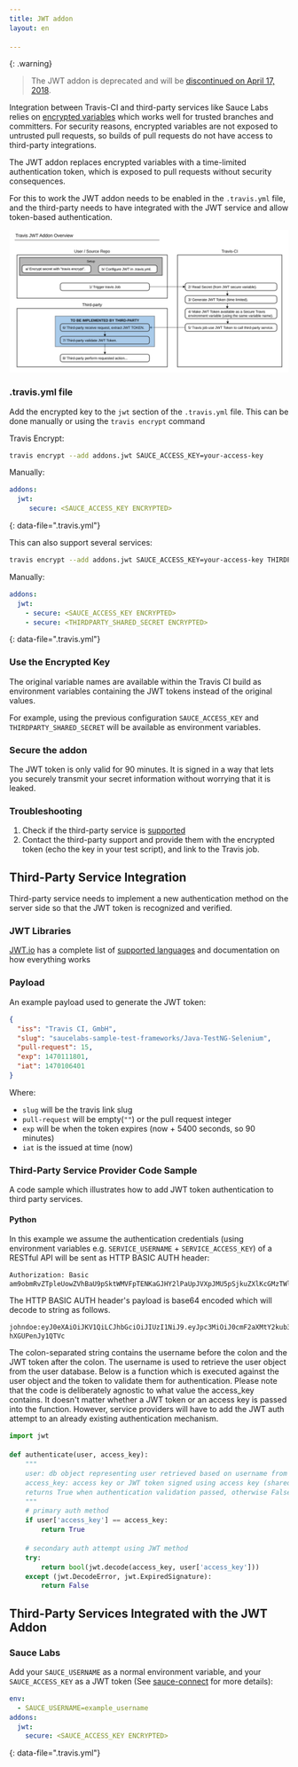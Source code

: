 ```yaml
---
title: JWT addon
layout: en

---
```


{: .warning}
>  The JWT addon is deprecated and will be
>  [discontinued on April 17, 2018](https://travis-ci.com/blog/2018-01-23-jwt-addon-is-deprecated).

Integration between Travis-CI and third-party services like Sauce Labs relies
on [encrypted variables](/user/environment-variables/#encrypting-environment-variables)
which works well for trusted branches and committers.
For security reasons, encrypted variables are not exposed to untrusted pull requests,
so builds of pull requests do not have access to third-party integrations.

The JWT addon replaces encrypted variables with a time-limited authentication
token, which is exposed to pull requests without security consequences.

For this to work the JWT addon needs to be enabled in the `.travis.yml` file,
and the third-party needs to have integrated with the JWT service and allow
token-based authentication.

<img src="/user/images/travis_jwt.svg" alt="JWT Travis Flow Diagram">

### .travis.yml file

Add the encrypted key to the `jwt` section of the `.travis.yml` file.
This can be done manually or using the `travis encrypt` command

Travis Encrypt:

```bash
travis encrypt --add addons.jwt SAUCE_ACCESS_KEY=your-access-key
```

Manually:

```yaml
addons:
  jwt:
     secure: <SAUCE_ACCESS_KEY ENCRYPTED>
```
{: data-file=".travis.yml"}

This can also support several services:

```bash
travis encrypt --add addons.jwt SAUCE_ACCESS_KEY=your-access-key THIRDPARTY_SHARED_SECRET=another-key
```

Manually:

```yaml
addons:
  jwt:
    - secure: <SAUCE_ACCESS_KEY ENCRYPTED>
    - secure: <THIRDPARTY_SHARED_SECRET ENCRYPTED>
```
{: data-file=".travis.yml"}

### Use the Encrypted Key

The original variable names are available within the Travis CI build as
environment variables containing the JWT tokens instead of the original values.

For example, using the previous configuration `SAUCE_ACCESS_KEY` and
`THIRDPARTY_SHARED_SECRET` will be available as environment variables.

### Secure the addon

The JWT token is only valid for 90 minutes. It is signed in a way that lets you securely
transmit your secret information without worrying that it is leaked.

### Troubleshooting

1. Check if the third-party service is [supported](#list-of-third-party-services-integrated-with-the-jwt-addon)
2. Contact the third-party support and provide them with the encrypted token (echo the key in your test script), and link to the Travis job.

## Third-Party Service Integration

Third-party service needs to implement a new authentication method on the server side so that the JWT token is recognized and verified.

### JWT Libraries

[JWT.io](https://jwt.io) has a complete list of [supported languages](https://jwt.io/#libraries-io) and documentation on how everything works

### Payload

An example payload used to generate the JWT token:

```json
{
  "iss": "Travis CI, GmbH",
  "slug": "saucelabs-sample-test-frameworks/Java-TestNG-Selenium",
  "pull-request": 15,
  "exp": 1470111801,
  "iat": 1470106401
}
```

Where:

- `slug` will be the travis link slug
- `pull-request` will be empty(`""`) or the pull request integer
- `exp` will be when the token expires (now + 5400 seconds, so 90 minutes)
- `iat` is the issued at time (now)

### Third-Party Service Provider Code Sample

A code sample which illustrates how to add JWT token authentication to third party services.

#### Python

In this example we assume the authentication credentials (using environment variables
e.g. `SERVICE_USERNAME` + `SERVICE_ACCESS_KEY`) of a RESTful API will be sent as HTTP BASIC AUTH header:

```
Authorization: Basic am9obmRvZTpleUowZVhBaU9pSktWMVFpTENKaGJHY2lPaUpJVXpJMU5pSjkuZXlKcGMzTWlPaUow\nY21GMmFYTXRZMmt1YjNKbklpd2ljMngxWnlJNkluUnlZWFpwY3kxamFTOTBjbUYyYVhNdFkya2lM\nQ0p3ZFd4c0xYSmxjWFZsYzNRaU9pSWlMQ0psZUhBaU9qVTBNREFzSW1saGRDSTZNSDAuc29RSmdI\nUjZjR05yOUxqX042eUwyTms1U1F1Zy1oWEdVUGVuSnkxUVRWYw==
```

The HTTP BASIC AUTH header's payload is base64 encoded which will decode to string as follows.

```
johndoe:eyJ0eXAiOiJKV1QiLCJhbGciOiJIUzI1NiJ9.eyJpc3MiOiJ0cmF2aXMtY2kub3JnIiwic2x1ZyI6InRyYXZpcy1jaS90cmF2aXMtY2kiLCJwdWxsLXJlcXVlc3QiOiIiLCJleHAiOjU0MDAsImlhdCI6MH0.soQJgHR6cGNr9Lj_N6yL2Nk5SQug-hXGUPenJy1QTVc
```

The colon-separated string contains the username before the colon and the JWT
token after the colon. The username is used to retrieve the user object from
the user database. Below is a function which is executed against the user
object and the token to validate them for authentication. Please note that the
code is deliberately agnostic to what value the access_key contains. It doesn't
matter whether a JWT token or an access key is passed into the function.
However, service providers will have to add the JWT auth attempt to an already
existing authentication mechanism.

```python
import jwt

def authenticate(user, access_key):
    """
    user: db object representing user retrieved based on username from HTTP BASIC AUTH
    access_key: access key or JWT token signed using access key (shared secret)
    returns True when authentication validation passed, otherwise False
    """
    # primary auth method
    if user['access_key'] == access_key:
        return True

    # secondary auth attempt using JWT method
    try:
        return bool(jwt.decode(access_key, user['access_key']))
    except (jwt.DecodeError, jwt.ExpiredSignature):
        return False
```

## Third-Party Services Integrated with the JWT Addon

### Sauce Labs

Add your `SAUCE_USERNAME` as a normal environment variable, and your `SAUCE_ACCESS_KEY` as a JWT token
(See [sauce-connect](/user/sauce-connect/) for more details):

```yaml
env:
  - SAUCE_USERNAME=example_username
addons:
  jwt:
    secure: <SAUCE_ACCESS_KEY ENCRYPTED>
```
{: data-file=".travis.yml"}
